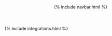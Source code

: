 <header class="header-global">
{% include navbar.html %}
 </header>





{% include integrations.html %}
